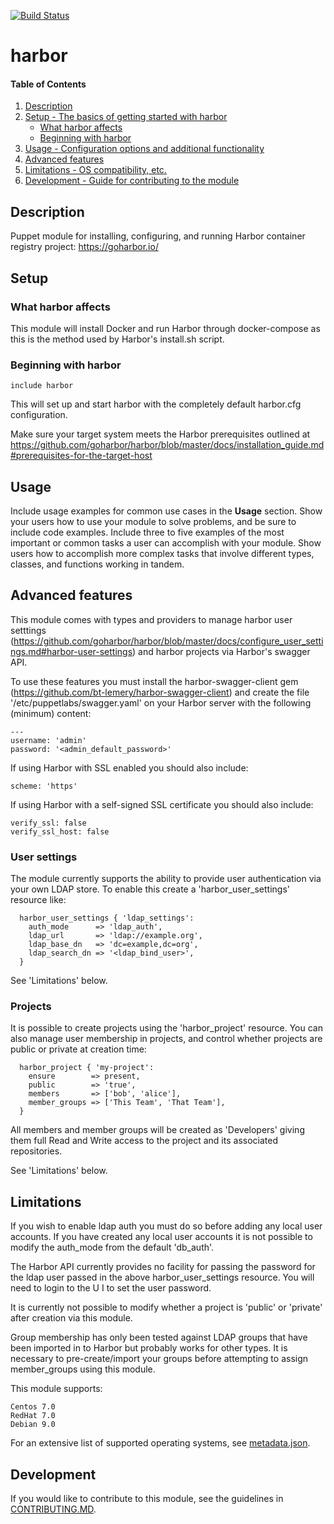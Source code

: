 [![Build Status](https://travis-ci.org/walkamongus/puppet-harbor.svg?branch=master)](https://travis-ci.org/walkamongus/puppet-harbor)

# harbor

#### Table of Contents

1. [Description](#description)
2. [Setup - The basics of getting started with harbor](#setup)
    * [What harbor affects](#what-harbor-affects)
    * [Beginning with harbor](#beginning-with-harbor)
3. [Usage - Configuration options and additional functionality](#usage)
4. [Advanced features](#advanced-features)
5. [Limitations - OS compatibility, etc.](#limitations)
6. [Development - Guide for contributing to the module](#development)

## Description

Puppet module for installing, configuring, and running Harbor container registry project: https://goharbor.io/

## Setup

### What harbor affects

This module will install Docker and run Harbor through docker-compose as this is the method used by Harbor's install.sh script.

### Beginning with harbor

 `include harbor`

This will set up and start harbor with the completely default harbor.cfg configuration.

Make sure your target system meets the Harbor prerequisites outlined at https://github.com/goharbor/harbor/blob/master/docs/installation_guide.md#prerequisites-for-the-target-host

## Usage

Include usage examples for common use cases in the **Usage** section. Show your users how to use your module to solve problems, and be sure to include code examples. Include three to five examples of the most important or common tasks a user can accomplish with your module. Show users how to accomplish more complex tasks that involve different types, classes, and functions working in tandem.

## Advanced features

This module comes with types and providers to manage harbor user setttings (https://github.com/goharbor/harbor/blob/master/docs/configure_user_settings.md#harbor-user-settings) and harbor projects via Harbor's swagger API.

To use these features you must install the harbor-swagger-client gem (https://github.com/bt-lemery/harbor-swagger-client) and create the file '/etc/puppetlabs/swagger.yaml' on your Harbor server with the following (minimum) content:

```
---
username: 'admin'
password: '<admin_default_password>'
```

If using Harbor with SSL enabled you should also include:
```
scheme: 'https'
```

If using Harbor with a self-signed SSL certificate you should also include:
```
verify_ssl: false
verify_ssl_host: false
```

### User settings

The module currently supports the ability to provide user authentication via your own LDAP store.  To enable this create a 'harbor_user_settings' resource like:
```
  harbor_user_settings { 'ldap_settings':
    auth_mode      => 'ldap_auth',
    ldap_url       => 'ldap://example.org',
    ldap_base_dn   => 'dc=example,dc=org',
    ldap_search_dn => '<ldap_bind_user>',
  }
```
See 'Limitations' below.

### Projects

It is possible to create projects using the 'harbor_project' resource.  You can also manage user membership in projects, and control whether projects are public or private at creation time:
```
  harbor_project { 'my-project':
    ensure        => present,
    public        => 'true',
    members       => ['bob', 'alice'],
    member_groups => ['This Team', 'That Team'],
  }
```
All members and member groups will be created as 'Developers' giving them full Read and Write access to the project and its associated repositories.

See 'Limitations' below.

## Limitations

If you wish to enable ldap auth you must do so before adding any local user accounts.  If you have created any local user accounts it is not possible to modify the auth_mode from the default 'db_auth'.

The Harbor API currently provides no facility for passing the password for the ldap user passed in the above harbor_user_settings resource.  You will need to login to the U
I to set the user password.

It is currently not possible to modify whether a project is 'public' or 'private' after creation via this module.

Group membership has only been tested against LDAP groups that have been imported in to Harbor but probably works for other types.  It is necessary to pre-create/import your groups before attempting to assign member_groups using this module.

This module supports:

    Centos 7.0
    RedHat 7.0
    Debian 9.0

For an extensive list of supported operating systems, see [metadata.json](metadata.json).

## Development

If you would like to contribute to this module, see the guidelines in [CONTRIBUTING.MD](CONTRIBUTING.md).
